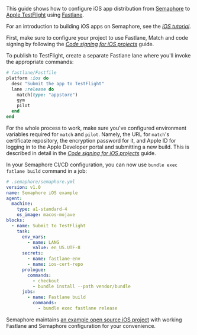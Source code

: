 This guide shows how to configure iOS app distribution from
[Semaphore][semaphore] to [Apple TestFlight][testflight] using
[Fastlane][fastlane].

For an introduction to building iOS apps on Semaphore, see the _[iOS
tutorial][ios-tutorial]_.

First, make sure to configure your project to use Fastlane, Match and code
signing by following the _[Code signing for iOS projects][code-signing]_ guide.

To publish to TestFlight, create a separate Fastlane lane where you'll invoke
the appropriate commands:

```ruby
# fastlane/Fastfile
platform :ios do
  desc "Submit the app to TestFlight"
  lane :release do
    match(type: "appstore")
    gym
    pilot
  end
end
```

For the whole process to work, make sure you've configured environment variables
required for `match` and `pilot`. Namely, the URL for `match`'s certificate
repository, the encryption password for it, and Apple ID for logging in to the
Apple Developer portal and submitting a new build. This is described in detail
in the _[Code signing for iOS projects][code-signing]_ guide.

In your Semaphore CI/CD configuration, you can now use `bundle exec fatlane build` command in a job:

```yaml
# .semaphore/semaphore.yml
version: v1.0
name: Semaphore iOS example
agent:
  machine:
    type: a1-standard-4
    os_image: macos-mojave
blocks:
  - name: Submit to TestFlight
    task:
      env_vars:
        - name: LANG
          value: en_US.UTF-8
      secrets:
        - name: fastlane-env
        - name: ios-cert-repo
      prologue:
        commands:
          - checkout
          - bundle install --path vendor/bundle
      jobs:
        - name: Fastlane build
          commands:
            - bundle exec fastlane release
```

Semaphore maintains [an example open source iOS project][demo-project] with
working Fastlane and Semaphore configuration for your convenience.

[semaphore]: https://semaphoreci.com
[testflight]: https://developer.apple.com/testflight/
[fastlane]: https://fastlane.tools
[ios-tutorial]: https://docs.semaphoreci.com/article/124-ios-continuous-integration-xcode
[code-signing]: https://docs.semaphoreci.com/article/134-code-signing-for-ios-projects
[demo-project]: https://github.com/semaphoreci-demos/semaphore-demo-ios-swift-xcode
